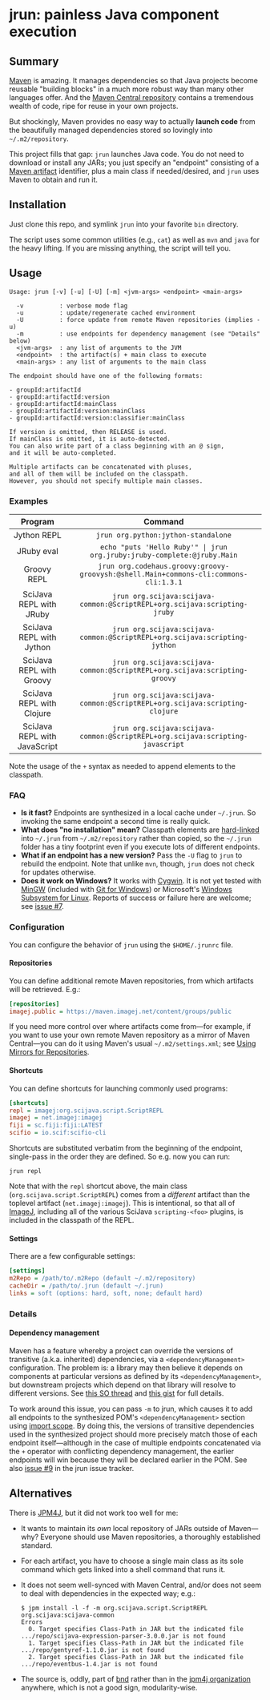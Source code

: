 # jrun: painless Java component execution

## Summary

[Maven](https://maven.apache.org/) is amazing. It manages dependencies so that
Java projects become reusable "building blocks" in a much more robust way than
many other languages offer. And the
[Maven Central repository](https://search.maven.org/) contains a tremendous
wealth of code, ripe for reuse in your own projects.

But shockingly, Maven provides no easy way to actually __launch code__ from the
beautifully managed dependencies stored so lovingly into `~/.m2/repository`.

This project fills that gap: `jrun` launches Java code. You do not need to
download or install any JARs; you just specify an "endpoint" consisting of a
[Maven artifact](http://stackoverflow.com/a/2487511/1207769) identifier, plus
a main class if needed/desired, and `jrun` uses Maven to obtain and run it.

## Installation

Just clone this repo, and symlink `jrun` into your favorite `bin` directory.

The script uses some common utilities (e.g., `cat`) as well as `mvn` and `java`
for the heavy lifting. If you are missing anything, the script will tell you.

## Usage

```
Usage: jrun [-v] [-u] [-U] [-m] <jvm-args> <endpoint> <main-args>

  -v          : verbose mode flag
  -u          : update/regenerate cached environment
  -U          : force update from remote Maven repositories (implies -u)
  -m          : use endpoints for dependency management (see "Details" below)
  <jvm-args>  : any list of arguments to the JVM
  <endpoint>  : the artifact(s) + main class to execute
  <main-args> : any list of arguments to the main class

The endpoint should have one of the following formats:

- groupId:artifactId
- groupId:artifactId:version
- groupId:artifactId:mainClass
- groupId:artifactId:version:mainClass
- groupId:artifactId:version:classifier:mainClass

If version is omitted, then RELEASE is used.
If mainClass is omitted, it is auto-detected.
You can also write part of a class beginning with an @ sign,
and it will be auto-completed.

Multiple artifacts can be concatenated with pluses,
and all of them will be included on the classpath.
However, you should not specify multiple main classes.
```

### Examples

| Program                      | Command                                                                              |
|:----------------------------:|:------------------------------------------------------------------------------------:|
| Jython REPL                  | `jrun org.python:jython-standalone`                                                  |
| JRuby eval                   | `echo "puts 'Hello Ruby'" \| jrun org.jruby:jruby-complete:@jruby.Main`              |
| Groovy REPL                  | `jrun org.codehaus.groovy:groovy-groovysh:@shell.Main+commons-cli:commons-cli:1.3.1` |
| SciJava REPL with JRuby      | `jrun org.scijava:scijava-common:@ScriptREPL+org.scijava:scripting-jruby`            |
| SciJava REPL with Jython     | `jrun org.scijava:scijava-common:@ScriptREPL+org.scijava:scripting-jython`           |
| SciJava REPL with Groovy     | `jrun org.scijava:scijava-common:@ScriptREPL+org.scijava:scripting-groovy`           |
| SciJava REPL with Clojure    | `jrun org.scijava:scijava-common:@ScriptREPL+org.scijava:scripting-clojure`          |
| SciJava REPL with JavaScript | `jrun org.scijava:scijava-common:@ScriptREPL+org.scijava:scripting-javascript`       |

Note the usage of the `+` syntax as needed to append elements to the classpath.

### FAQ

* __Is it fast?__
  Endpoints are synthesized in a local cache under `~/.jrun`.
  So invoking the same endpoint a second time is really quick.
* __What does "no installation" mean?__
  Classpath elements are [hard-linked](https://en.wikipedia.org/wiki/Hard_link)
  into `~/.jrun` from `~/.m2/repository` rather than copied, so the `~/.jrun`
  folder has a tiny footprint even if you execute lots of different endpoints.
* __What if an endpoint has a new version?__
  Pass the `-U` flag to `jrun` to rebuild the endpoint.
  Note that unlike `mvn`, though, `jrun` does not check for updates otherwise.
* __Does it work on Windows?__
  It works with [Cygwin](https://www.cygwin.com/). It is not yet tested with
  [MinGW](http://www.mingw.org/) (included with
  [Git for Windows](https://git-for-windows.github.io/)) or Microsoft's
  [Windows Subsystem for Linux](https://msdn.microsoft.com/en-us/commandline/wsl/install_guide).
  Reports of success or failure here are welcome; see
  [issue #7](https://github.com/ctrueden/jrun/issues/7).

### Configuration

You can configure the behavior of `jrun` using the `$HOME/.jrunrc` file.

#### Repositories

You can define additional remote Maven repositories,
from which artifacts will be retrieved. E.g.:

```ini
[repositories]
imagej.public = https://maven.imagej.net/content/groups/public
```

If you need more control over where artifacts come from—for example, if you
want to use your own remote Maven repository as a mirror of Maven Central—you
can do it using Maven's usual `~/.m2/settings.xml`; see [Using Mirrors for
Repositories](https://maven.apache.org/guides/mini/guide-mirror-settings.html).

#### Shortcuts

You can define shortcuts for launching commonly used programs:

```ini
[shortcuts]
repl = imagej:org.scijava.script.ScriptREPL
imagej = net.imagej:imagej
fiji = sc.fiji:fiji:LATEST
scifio = io.scif:scifio-cli
```

Shortcuts are substituted verbatim from the beginning of the endpoint,
single-pass in the order they are defined. So e.g. now you can run:
```
jrun repl
```
Note that with the `repl` shortcut above, the main class
(`org.scijava.script.ScriptREPL`) comes from a _different_ artifact than
the toplevel artifact (`net.imagej:imagej`). This is intentional, so that
all of [ImageJ](https://imagej.net/), including all of the various SciJava
`scripting-<foo>` plugins, is included in the classpath of the REPL.

#### Settings

There are a few configurable settings:

```ini
[settings]
m2Repo = /path/to/.m2Repo (default ~/.m2/repository)
cacheDir = /path/to/.jrun (default ~/.jrun)
links = soft (options: hard, soft, none; default hard)
```

### Details

#### Dependency management

Maven has a feature whereby a project can override the versions of transitive
(a.k.a. inherited) dependencies, via a `<dependencyManagement>` configuration.
The problem is: a library may then believe it depends on components at
particular versions as defined by its `<dependencyManagement>`, but downstream
projects which depend on that library will resolve to different versions.
See [this SO thread](https://stackoverflow.com/q/45041888/1207769) and
[this gist](https://gist.github.com/ctrueden/d058330c8a3687317806ce8cc18332c3)
for full details.

To work around this issue, you can pass `-m` to jrun, which
causes it to add all endpoints to the synthesized POM's
`<dependencyManagement>` section using
[import scope](https://maven.apache.org/guides/introduction/introduction-to-dependency-mechanism.html#Importing_Dependencies).
By doing this, the versions of transitive dependencies used in the synthesized
project should more precisely match those of each endpoint itself—although in
the case of multiple endpoints concatenated via the `+` operator with
conflicting dependency management, the earlier endpoints will win because they
will be declared earlier in the POM. See also
[issue #9](https://github.com/ctrueden/jrun/issues/9) in the jrun issue tracker.

## Alternatives

There is [JPM4J](http://jpm4j.org/), but it did not work too well for me:

* It wants to maintain its _own_ local repository of JARs outside of Maven—why?
  Everyone should use Maven repositories, a thoroughly established standard.

* For each artifact, you have to choose a single main class as its sole command
  which gets linked into a shell command that runs it.

* It does not seem well-synced with Maven Central, and/or does not
  seem to deal with dependencies in the expected way; e.g.:

    ```
    $ jpm install -l -f -m org.scijava.script.ScriptREPL org.scijava:scijava-common
    Errors
      0. Target specifies Class-Path in JAR but the indicated file .../repo/scijava-expression-parser-3.0.0.jar is not found
      1. Target specifies Class-Path in JAR but the indicated file .../repo/gentyref-1.1.0.jar is not found
      2. Target specifies Class-Path in JAR but the indicated file .../repo/eventbus-1.4.jar is not found
    ```

* The source is, oddly, part of [bnd](https://github.com/bndtools/bnd)
  rather than in the [jpm4j organization](https://github.com/jpm4j) anywhere,
  which is not a good sign, modularity-wise.
